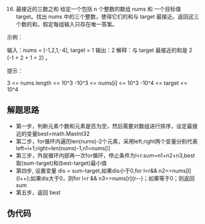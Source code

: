 
16. 最接近的三数之和
给定一个包括 n 个整数的数组 nums 和 一个目标值 target。找出 nums 中的三个整数，使得它们的和与 target 最接近。返回这三个数的和。假定每组输入只存在唯一答案。

 

示例：

输入：nums = [-1,2,1,-4], target = 1
输出：2
解释：与 target 最接近的和是 2 (-1 + 2 + 1 = 2) 。
 

提示：

3 <= nums.length <= 10^3
-10^3 <= nums[i] <= 10^3
-10^4 <= target <= 10^4
## 解题思路

- 第一步，判断元素个数和元素是否为空，然后需要对数组进行排序，设定最接近的变量best=math.MaxInt32
- 第二步，for循环内遍历len(nums)-2个元素，采用left,right两个变量分别代表left=i+1;right=len(nums)-1,n1=nums[i]
- 第三步，外层循环内部再一次for循环，停止条件为l<r.sum=n1+n2+n3,best取(sum-target)和(best-target)最小值
- 第四步, 设置变量 dis = sum-target,如果dis小于0,for l<r&& n2==nums[l]{l++};如果dis大于0，则for l<r && n3==nums[r]{r--}；如果等于0；则返回sum
- 第五步，返回 best

## 伪代码

```cassandraql

```

